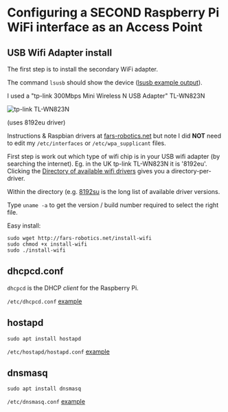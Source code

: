 # Configuring a SECOND Raspberry Pi WiFi interface as an Access Point

## USB Wifi Adapter install

The first step is to install the secondary WiFi adapter.

The command `lsusb` should show the device ([lsusb example output](lsusb.txt)).

I used a "tp-link 300Mbps Mini Wireless N USB Adapter" TL-WN823N

![tp-link TL-WN823N](tl-w823n.jpg)

(uses 8192eu driver)

Instructions &  Raspbian drivers at [fars-robotics.net](http://fars-robotics.net) but note
I did **NOT** need to edit my `/etc/interfaces` or `/etc/wpa_supplicant` files.

First step is work out which type of wifi chip is in your USB wifi adapter (by searching
the internet). Eg. in the UK tp-link TL-WN823N it is '8192eu'. Clicking the 
[Directory of available wifi drivers](http://downloads.fars-robotics.net/wifi-drivers/)
gives you a directory-per-driver.

Within the directory (e.g. 
[8192su](http://downloads.fars-robotics.net/wifi-drivers/8192su-drivers/) is the 
long list of available driver versions.

Type `uname -a` to get the version / build number required to select the right file.

Easy install:
```
sudo wget http://fars-robotics.net/install-wifi
sudo chmod +x install-wifi
sudo ./install-wifi
```

## dhcpcd.conf

`dhcpcd` is the DHCP *client* for the Raspberry Pi.

`/etc/dhcpcd.conf`
[example](dhcpcd.conf)

## hostapd

`sudo apt install hostapd`

`/etc/hostapd/hostapd.conf`
[example](hostapd.conf)

## dnsmasq

`sudo apt install dnsmasq`

`/etc/dnsmasq.conf`
[example](dnsmasq.conf)

